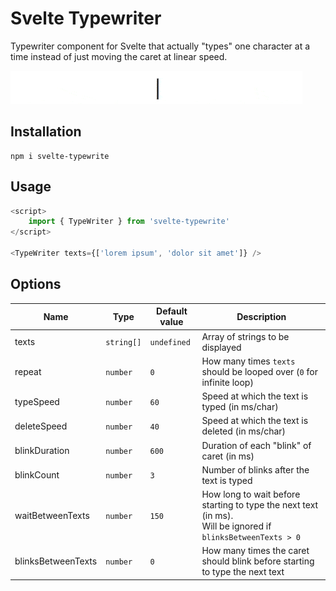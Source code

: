 # Svelte Typewriter

Typewriter component for Svelte that actually "types" one character at a time instead of just moving the caret at linear speed.

![](preview.gif)

## Installation

```shell
npm i svelte-typewrite
```

## Usage

```js
<script>
    import { TypeWriter } from 'svelte-typewrite'
</script>

<TypeWriter texts={['lorem ipsum', 'dolor sit amet']} />
```

## Options

| Name               | Type       | Default value | Description                                                                                                     |
| ------------------ | ---------- | ------------- | --------------------------------------------------------------------------------------------------------------- |
| texts              | `string[]` | `undefined`   | Array of strings to be displayed                                                                                |
| repeat             | `number`   | `0`           | How many times `texts` should be looped over (`0` for infinite loop)                                            |
| typeSpeed          | `number`   | `60`          | Speed at which the text is typed (in ms/char)                                                                   |
| deleteSpeed        | `number`   | `40`          | Speed at which the text is deleted (in ms/char)                                                                 |
| blinkDuration      | `number`   | `600`         | Duration of each "blink" of caret (in ms)                                                                       |
| blinkCount         | `number`   | `3`           | Number of blinks after the text is typed                                                                        |
| waitBetweenTexts   | `number`   | `150`         | How long to wait before starting to type the next text (in ms).<br> Will be ignored if `blinksBetweenTexts > 0` |
| blinksBetweenTexts | `number`   | `0`           | How many times the caret should blink before starting to type the next text                                     |
